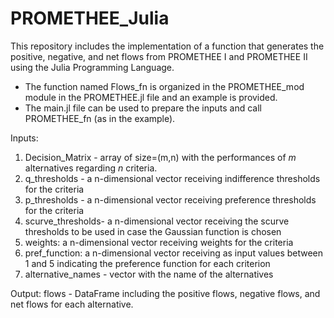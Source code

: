 # PROMETHEE_Julia
 
This repository includes the implementation of a function that generates the positive, negative, and net flows from PROMETHEE I and PROMETHEE II using the Julia Programming Language.

- The function named Flows_fn is organized in the PROMETHEE_mod module in the PROMETHEE.jl file and an example is provided.
- The main.jl file can be used to prepare the inputs and call PROMETHEE_fn (as in the example).

Inputs:
1. Decision_Matrix - array of size=(m,n) with the performances of $m$ alternatives regarding $n$ criteria.
2. q_thresholds - a n-dimensional vector receiving indifference thresholds for the criteria
3. p_thresholds - a n-dimensional vector receiving preference thresholds for the criteria
4. scurve_thresholds- a n-dimensional vector receiving the scurve thresholds to be used in case the Gaussian function is chosen
5. weights: a n-dimensional vector receiving weights for the criteria
6. pref_function: a n-dimensional vector receiving as input values between 1 and 5 indicating the preference function for each criterion 
7. alternative_names - vector with the name of the alternatives

Output:
flows - DataFrame including the positive flows, negative flows, and net flows for each alternative.

